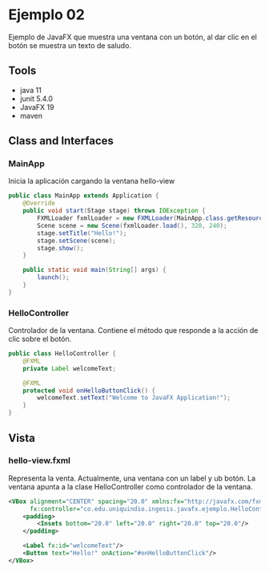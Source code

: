 # Ejemplo 02
Ejemplo de JavaFX que muestra una ventana con un botón, al dar clic en el botón se muestra un texto de saludo.

## Tools

- java 11
- junit 5.4.0
- JavaFX 19
- maven


## Class and Interfaces

### MainApp
Inicia la aplicación cargando la ventana hello-view

```java
public class MainApp extends Application {
    @Override
    public void start(Stage stage) throws IOException {
        FXMLLoader fxmlLoader = new FXMLLoader(MainApp.class.getResource("hello-view.fxml"));
        Scene scene = new Scene(fxmlLoader.load(), 320, 240);
        stage.setTitle("Hello!");
        stage.setScene(scene);
        stage.show();
    }

    public static void main(String[] args) {
        launch();
    }
}
```


### HelloController
Controlador de la ventana. Contiene el método que responde a la acción de clic sobre el botón. 

```java
public class HelloController {
    @FXML
    private Label welcomeText;

    @FXML
    protected void onHelloButtonClick() {
        welcomeText.setText("Welcome to JavaFX Application!");
    }
}
```

## Vista

### hello-view.fxml
Representa la venta. Actualmente, una ventana con un label y ub botón. La ventana apunta a la clase HelloController como controlador de la ventana.

```xml
<VBox alignment="CENTER" spacing="20.0" xmlns:fx="http://javafx.com/fxml"
      fx:controller="co.edu.uniquindio.ingesis.javafx.ejemplo.HelloController">
    <padding>
        <Insets bottom="20.0" left="20.0" right="20.0" top="20.0"/>
    </padding>

    <Label fx:id="welcomeText"/>
    <Button text="Hello!" onAction="#onHelloButtonClick"/>
</VBox>
```